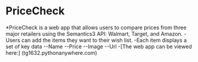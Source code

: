 # PriceCheck
*PriceCheck is a web app that allows users to compare prices from three major retailers using the Semantics3 API: Walmart, Target, and Amazon. 
-Users can add the items they want to their wish list. 
-Each item displays a set of key data
--Name
--Price
--Image
--Url
-[The web app can be viewed here:] (tg1632.pythonanywhere.com)
